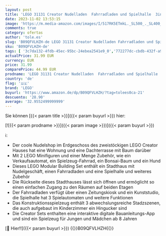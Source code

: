 ```yaml
---
layout: post
title: 'LEGO 31131 Creator Nudelladen  Fahrradladen und Spielhalle  3in1 Konstruktionsspielzeug mit Zubehör wie Spielautomaten  Bonsai und Hunde-Figur  Geschenk für Kinder ab 8 Jahren  Modular Building'
date: 2023-11-02 13:53:15
image: 'https://m.media-amazon.com/images/I/517RK5ETmkL._SL500_._SL400_.jpg'
comments: true
category: ofertas
author: 'tole.es'
slug: 'B09QFVLHZH-de LEGO 31131 Creator Nudelladen Fahrradladen und Spielhalle...'
sku: 'B09QFVLHZH-de'
tags: [ '3c7da132-4fdb-45ec-95bc-24ebea2541e9_0','772277dc-cbdb-432f-a915-25a321e9ed8c_0','772277dc-cbdb-432f-a915-25a321e9ed8c_3901','Arborist Merchandising Root','Bauspielzeug & Konstruktionsspielzeug','Bauspielzeugsets','Custom Stores','LEGO','Lego Creator','Self Service','Special Features Stores','Spielzeug','Xmas23 Most wanted Toys','lego','🇩🇪', ]
actualPrice: 31.99 EUR
currency: EUR
price: 31.99
comparePrice: 44.99 EUR
prodname: 'LEGO 31131 Creator Nudelladen  Fahrradladen und Spielhalle  3in1 Konstruktionsspielzeug mit Zubehör wie Spielautomaten  Bonsai und Hunde-Figur  Geschenk für Kinder ab 8 Jahren  Modular Building'
country: 'de'
flag: '🇩🇪'
brand: 'LEGO'
buyurl: 'https://www.amazon.de/dp/B09QFVLHZH/?tag=tolees0ca-21'
descuento: '28.90'
average: '32.9552499999999'
---
```


Sie können [{{< param title >}}]({{< param buyurl >}}) hier:

[![{{< param prodname >}}]({{< param image >}})]({{< param buyurl >}})

ℹ️:

- Der coole Nudelshop im Erdgeschoss des zweistöckigen LEGO Creator Hauses hat eine Wohnung und eine Dachterrasse mit Baum darüber
- Mit 2 LEGO Minifiguren und einer Menge Zubehör, wie ein Verkaufsautomat, ein Spielzeug-Fahrrad, ein Bonsai-Baum und ein Hund
- Dieses LEGO Modular Building Set enthält ein Stadthaus mit Nudelgeschäft, einen Fahrradladen und eine Spielhalle und weiteres Zubehör
- Die Rückseite dieses Stadthauses lässt sich öffnen und ermöglicht so einen einfachen Zugang zu den Räumen auf beiden Etagen
- Der Fahrradladen verfügt über einen Zeitungskiosk und ein Kunststudio, die Spielhalle hat 3 Spielautomaten und weitere Funktionen
- Das Konstruktionsspielzeug enthält 3 abwechslungsreiche Stadzszenen, die auch aufgebaut im Kinderzimmer ein Hingucker sind
- Die Creator Sets enthalten eine interaktive digitale Bauanleitungs-App und sind ein Spielzeug für Jungen und Mädchen ab 8 Jahren

[🛒 Hier!!]({{< param buyurl >}})
{{<world>}}B09QFVLHZH{{</world>}}
